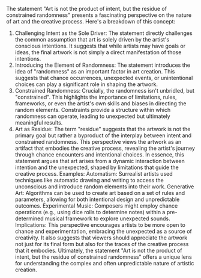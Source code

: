 
The statement "Art is not the product of intent, but the residue of constrained randomness" presents a fascinating perspective on the nature of art and the creative process. 
Here's a breakdown of this concept:
1. Challenging Intent as the Sole Driver:
The statement directly challenges the common assumption that art is solely driven by the artist's conscious intentions.
It suggests that while artists may have goals or ideas, the final artwork is not simply a direct manifestation of those intentions. 
2. Introducing the Element of Randomness:
The statement introduces the idea of "randomness" as an important factor in art creation.
This suggests that chance occurrences, unexpected events, or unintentional choices can play a significant role in shaping the artwork. 
3. Constrained Randomness:
Crucially, the randomness isn't unbridled, but "constrained".
This highlights the importance of limitations, rules, frameworks, or even the artist's own skills and biases in directing the random elements.
Constraints provide a structure within which randomness can operate, leading to unexpected but ultimately meaningful results. 
4. Art as Residue:
The term "residue" suggests that the artwork is not the primary goal but rather a byproduct of the interplay between intent and constrained randomness.
This perspective views the artwork as an artifact that embodies the creative process, revealing the artist's journey through chance encounters and intentional choices. 
In essence, this statement argues that art arises from a dynamic interaction between intention and the unexpected, shaped by limitations that guide the creative process. 
Examples:
Automatism: Surrealist artists used techniques like automatic drawing and writing to access the unconscious and introduce random elements into their work.
Generative Art: Algorithms can be used to create art based on a set of rules and parameters, allowing for both intentional design and unpredictable outcomes.
Experimental Music: Composers might employ chance operations (e.g., using dice rolls to determine notes) within a pre-determined musical framework to explore unexpected sounds. 
Implications:
This perspective encourages artists to be more open to chance and experimentation, embracing the unexpected as a source of creativity.
It also suggests that viewers should appreciate the artwork not just for its final form but also for the traces of the creative process that it embodies. 
Ultimately, the statement "Art is not the product of intent, but the residue of constrained randomness" offers a unique lens for understanding the complex and often unpredictable nature of artistic creation. 
